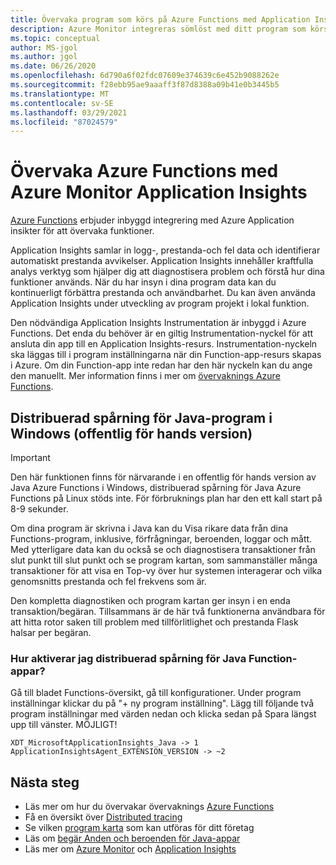 ```yaml
---
title: Övervaka program som körs på Azure Functions med Application Insights-Azure Monitor | Microsoft Docs
description: Azure Monitor integreras sömlöst med ditt program som körs på Azure Functions och gör att du kan övervaka prestanda och upptäcka problem med dina appar på en gång.
ms.topic: conceptual
author: MS-jgol
ms.author: jgol
ms.date: 06/26/2020
ms.openlocfilehash: 6d790a6f02fdc07609e374639c6e452b9088262e
ms.sourcegitcommit: f28ebb95ae9aaaff3f87d8388a09b41e0b3445b5
ms.translationtype: MT
ms.contentlocale: sv-SE
ms.lasthandoff: 03/29/2021
ms.locfileid: "87024579"
---
```

# <a name="monitoring-azure-functions-with-azure-monitor-application-insights"></a>Övervaka Azure Functions med Azure Monitor Application Insights

[Azure Functions](../../azure-functions/functions-overview.md) erbjuder inbyggd integrering med Azure Application insikter för att övervaka funktioner. 

Application Insights samlar in logg-, prestanda-och fel data och identifierar automatiskt prestanda avvikelser. Application Insights innehåller kraftfulla analys verktyg som hjälper dig att diagnostisera problem och förstå hur dina funktioner används. När du har insyn i dina program data kan du kontinuerligt förbättra prestanda och användbarhet. Du kan även använda Application Insights under utveckling av program projekt i lokal funktion. 

Den nödvändiga Application Insights Instrumentation är inbyggd i Azure Functions. Det enda du behöver är en giltig Instrumentation-nyckel för att ansluta din app till en Application Insights-resurs. Instrumentation-nyckeln ska läggas till i program inställningarna när din Function-app-resurs skapas i Azure. Om din Function-app inte redan har den här nyckeln kan du ange den manuellt. Mer information finns i mer om [övervaknings Azure Functions](../../azure-functions/functions-monitoring.md?tabs=cmd).

## <a name="distributed-tracing-for-java-applications-on-windows-public-preview"></a>Distribuerad spårning för Java-program i Windows (offentlig för hands version)

> [!IMPORTANT]
> Den här funktionen finns för närvarande i en offentlig för hands version av Java Azure Functions i Windows, distribuerad spårning för Java Azure Functions på Linux stöds inte. För förbruknings plan har den ett kall start på 8-9 sekunder.

Om dina program är skrivna i Java kan du Visa rikare data från dina Functions-program, inklusive, förfrågningar, beroenden, loggar och mått. Med ytterligare data kan du också se och diagnostisera transaktioner från slut punkt till slut punkt och se program kartan, som sammanställer många transaktioner för att visa en Top-vy över hur systemen interagerar och vilka genomsnitts prestanda och fel frekvens som är.

Den kompletta diagnostiken och program kartan ger insyn i en enda transaktion/begäran. Tillsammans är de här två funktionerna användbara för att hitta rotor saken till problem med tillförlitlighet och prestanda Flask halsar per begäran.

### <a name="how-to-enable-distributed-tracing-for-java-function-apps"></a>Hur aktiverar jag distribuerad spårning för Java Function-appar?

Gå till bladet Functions-översikt, gå till konfigurationer. Under program inställningar klickar du på "+ ny program inställning". Lägg till följande två program inställningar med värden nedan och klicka sedan på Spara längst upp till vänster. MÖJLIGT!

```
XDT_MicrosoftApplicationInsights_Java -> 1
ApplicationInsightsAgent_EXTENSION_VERSION -> ~2
```

## <a name="next-steps"></a>Nästa steg

* Läs mer om hur du övervakar övervaknings [Azure Functions](../../azure-functions/functions-monitoring.md)
* Få en översikt över [Distributed tracing](./distributed-tracing.md)
* Se vilken [program karta](./app-map.md?tabs=net) som kan utföras för ditt företag
* Läs om [begär Anden och beroenden för Java-appar](./java-in-process-agent.md)
* Läs mer om [Azure Monitor](../overview.md) och [Application Insights](./app-insights-overview.md)
